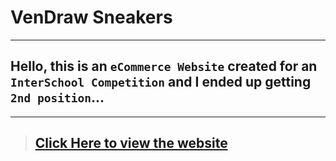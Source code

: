 # VenDraw Sneakers
***
## Hello, this is an `eCommerce Website` created for an `InterSchool Competition` and I ended up getting `2nd position`...
***
>## [Click Here to view the website](https://opdhaker.github.io/vendraw)

